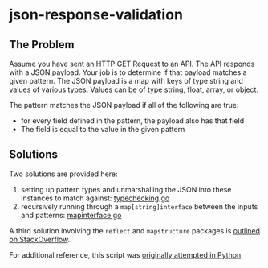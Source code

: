 # json-response-validation

## The Problem

Assume you have sent an HTTP GET Request to an API. The API responds with a JSON payload.
Your job is to determine if that payload matches a given pattern.
The JSON payload is a map with keys of type string and values of various types.
Values can be of type string, float, array, or object.

The pattern matches the JSON payload if all of the following are true:
- for every field defined in the pattern, the payload also has that field
- The field is equal to the value in the given pattern

## Solutions

Two solutions are provided here:
1. setting up pattern types and unmarshalling the JSON into these instances to match against: [typechecking.go](./typechecking.go)
1. recursively running through a `map[string]interface` between the inputs and patterns: [mapinterface.go](./mapinterface.go)

A third solution involving the `reflect` and `mapstructure` packages is 
[outlined on StackOverflow](https://stackoverflow.com/questions/26744873/converting-map-to-struct/26746461).

For additional reference, this script was [originally attempted in Python](./json-validator.py).
